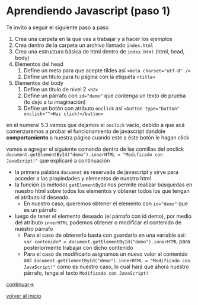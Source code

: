 # Aprendiendo Javascript (paso 1)

Te invito a seguir el siguiente paso a paso
1. Crea una carpeta en la que vas a trabajar y a hacer los ejemplos
2. Crea dentro de la carpeta un archivo llamado `index.html`
3. Crea una estructura básica de html dentro de `index.html` (html, head, body)
4. Elementos del head
	1. Define un meta para que acepte tildes así `<meta charset="utf-8" />`
	2. Define un título para tu página con la etiqueta `<title>`
5. Elementos del body
	1. Define un título de nivel 2 `<h2>`
	2. Define un párrafo con `id="demo"` que contenga un texto de prueba (lo dejo a tu imaginación)
	3. Define un botón con atributo `onclick` así `<button type="button" onclick="">Haz click!</button>`

en el numeral 5.3 vemos que dejamos el `onclick` vacío, debido a que acá comenzaremos a probar el funcionamiento de javascript dandole **comportamiento** a nuestra página cuando este a éste botón le hagan click

vamos a agregar el siguiente comando dentro de las comillas del onclick
`document.getElementById("demo").innerHTML = "Modificado con JavaScript!"` que explicaré a continuación
* la primera palabra `document` es reservada de javascript y sirve para acceder a las propiedades y elementos de nuestro html
* la función (o método) `getElementById` nos permite realizar búsquedas en nuestro html sobre todos los elementos y obtener todos los que tengan el atributo id deseado.
	* En nuestro caso, queremos obtener el elemento con `id="demo"` que es un párrafo
* luego de tener el elemento deseado (el párrafo con id demo), por medio del atributo `innerHTML` podemos obtener o modificar el contenido de nuestro párrafo
	* Para el caso de obtenerlo basta con guardarlo en una variable así: `var contenidoP = document.getElementById("demo").innerHTML` para posteriormente trabajar con dicho contenido
	* Para el caso de modificarlo asignamos un nuevo valor al contenido así: `document.getElementById("demo").innerHTML = "Modificado con JavaScript!"` como es nuestro caso, lo cual hará que ahora nuestro párrafo, tenga el texto `Modificado con JavaScript!`

[continuar→](../step2/step2)

[volver al inicio](../../../)